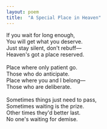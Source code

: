```yaml
---
layout: poem
title:  "A Special Place in Heaven"
---
```


If you wait for long enough,<br>
You will get what you deserve.<br>
Just stay silent, don't rebuff—<br>
Heaven's got a place reserved.<br>
<br>
Place where only patient go.<br>
Those who do anticipate.<br>
Place where you and I belong—<br>
Those who are deliberate.<br>
<br>
Sometimes things just need to pass,<br>
Sometimes waiting is the prize.<br>
Other times they'd better last.<br>
No one's waiting for demise.<br>
